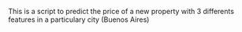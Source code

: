 This is a script to predict the price of a new property with 3 differents features in a particulary city (Buenos Aires)
